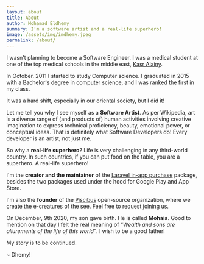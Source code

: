 ```yaml
---
layout: about
title: About
author: Mohamad Eldhemy
summary: I'm a software artist and a real-life superhero!
image: /assets/img/imdhemy.jpeg
permalink: /about/
---
```


I wasn't planning to become a Software Engineer. I was a medical student at one of the top medical schools in the middle east, [Kasr Alainy](https://en.wikipedia.org/wiki/Qasr_El_Eyni_Hospital).

In October. 2011 I started to study Computer science. I graduated in 2015 with a Bachelor's degree in computer science, and I was ranked the first in my class.

It was a hard shift, especially in our oriental society, but I did it!

Let me tell you why I see myself as a **Software Artist**. As per Wikipedia, art is a diverse range of (and products of) human activities involving creative imagination to express technical proficiency, beauty, emotional power, or conceptual ideas. That is definitely what Software Developers do! Every developer is an artist, not just me.

So why a **real-life superhero**? Life is very challenging in any third-world country. In such countries, if you can put food on the table, you are a superhero.  A real-life superhero!

I'm the **creator and the maintainer** of the [Laravel in-app purchase](https://imdhemy.com/laravel-iap-docs/) package, besides the two packages used under the hood for Google Play and App Store.

I'm also the **founder** of the [Piscibus](https://github.com/piscibus) open-source organization, where we create the e-creatures of the see. Feel free to request joining us.

On December, 9th 2020, my son gave birth. He is called **Mohaia**. Good to mention on that day I felt the real meaning of _"Wealth and sons are allurements of the life of this world"_. I wish to be a good father!

My story is to be continued.

~ Dhemy!